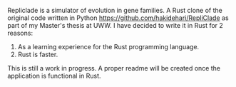 Repliclade is a simulator of evolution in gene families.
A Rust clone of the original code written in Python https://github.com/hakidehari/RepliClade as part of my Master's thesis at UWW.
I have decided to write it in Rust for 2 reasons:

  1.  As a learning experience for the Rust programming language.
  2.  Rust is faster.


This is still a work in progress.  A proper readme will be created once the application is functional in Rust.
